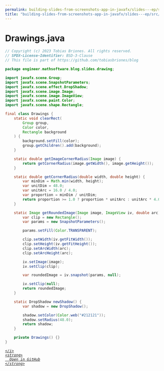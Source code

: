 ```yaml
---
permalink: building-slides-from-screenshots-app-in-javafx/slides---ep/src/main/java/engineer/mathsoftware/blog/slides/drawing/Drawings.java.html
title: "building-slides-from-screenshots-app-in-javafx/slides---ep/src/main/java/engineer/mathsoftware/blog/slides/drawing/Drawings.java"
---
```


# Drawings.java
```java
// Copyright (c) 2023 Tobias Briones. All rights reserved.
// SPDX-License-Identifier: BSD-3-Clause
// This file is part of https://github.com/tobiasbriones/blog

package engineer.mathsoftware.blog.slides.drawing;

import javafx.scene.Group;
import javafx.scene.SnapshotParameters;
import javafx.scene.effect.DropShadow;
import javafx.scene.image.Image;
import javafx.scene.image.ImageView;
import javafx.scene.paint.Color;
import javafx.scene.shape.Rectangle;

final class Drawings {
    static void clearRect(
        Group group,
        Color color,
        Rectangle background
    ) {
        background.setFill(color);
        group.getChildren().add(background);
    }

    static double getImageCornerRadius(Image image) {
        return getCornerRadius(image.getWidth(), image.getHeight());
    }

    static double getCornerRadius(double width, double height) {
        var minDim = Math.min(width, height);
        var unitDim = 48.0;
        var unitArc = 16.0 / 4.0;
        var proportion = minDim / unitDim;
        return proportion >= 1.0 ? proportion * unitArc : unitArc * 4.0;
    }

    static Image getRoundedImage(Image image, ImageView iv, double arc) {
        var clip = new Rectangle();
        var params = new SnapshotParameters();

        params.setFill(Color.TRANSPARENT);

        clip.setWidth(iv.getFitWidth());
        clip.setHeight(iv.getFitHeight());
        clip.setArcWidth(arc);
        clip.setArcHeight(arc);

        iv.setImage(image);
        iv.setClip(clip);

        var roundedImage = iv.snapshot(params, null);

        iv.setClip(null);
        return roundedImage;
    }

    static DropShadow newShadow() {
        var shadow = new DropShadow();

        shadow.setColor(Color.web("#212121"));
        shadow.setRadius(48.0);
        return shadow;
    }

    private Drawings() {}
}

```
<div class="social open-gh-btn my-4">
  <a class="btn btn-github" href="https://github.com/tobiasbriones/blog/tree/main/swe/dev/java/javafx/drawing/productivity/building-slides-from-screenshots-app-in-javafx/slides---ep/src/main/java/engineer/mathsoftware/blog/slides/drawing/Drawings.java" target="_blank">
    <i class="fab fa-github">
      
    </i>
    <strong>
      Open in GitHub
    </strong>
  </a>
</div>